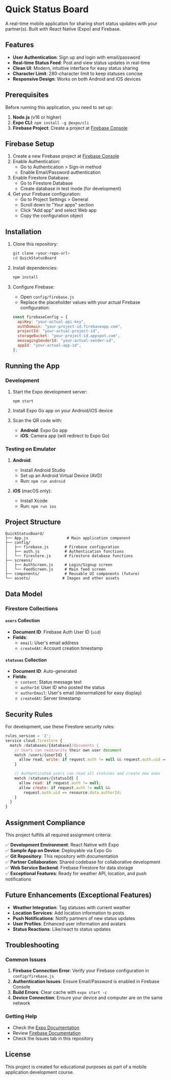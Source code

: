 # Quick Status Board

A real-time mobile application for sharing short status updates with your partner(s). Built with React Native (Expo) and Firebase.

## Features

- **User Authentication**: Sign up and login with email/password
- **Real-time Status Feed**: Post and view status updates in real-time
- **Clean UI**: Modern, intuitive interface for easy status sharing
- **Character Limit**: 280-character limit to keep statuses concise
- **Responsive Design**: Works on both Android and iOS devices

## Prerequisites

Before running this application, you need to set up:

1. **Node.js** (v16 or higher)
2. **Expo CLI**: `npm install -g @expo/cli`
3. **Firebase Project**: Create a project at [Firebase Console](https://console.firebase.google.com/)

## Firebase Setup

1. Create a new Firebase project at [Firebase Console](https://console.firebase.google.com/)
2. Enable Authentication:
   - Go to Authentication > Sign-in method
   - Enable Email/Password authentication
3. Enable Firestore Database:
   - Go to Firestore Database
   - Create database in test mode (for development)
4. Get your Firebase configuration:
   - Go to Project Settings > General
   - Scroll down to "Your apps" section
   - Click "Add app" and select Web app
   - Copy the configuration object

## Installation

1. Clone this repository:

   ```bash
   git clone <your-repo-url>
   cd QuickStatusBoard
   ```

2. Install dependencies:

   ```bash
   npm install
   ```

3. Configure Firebase:
   - Open `config/firebase.js`
   - Replace the placeholder values with your actual Firebase configuration:
   ```javascript
   const firebaseConfig = {
     apiKey: "your-actual-api-key",
     authDomain: "your-project-id.firebaseapp.com",
     projectId: "your-actual-project-id",
     storageBucket: "your-project-id.appspot.com",
     messagingSenderId: "your-actual-sender-id",
     appId: "your-actual-app-id",
   };
   ```

## Running the App

### Development

1. Start the Expo development server:

   ```bash
   npm start
   ```

2. Install Expo Go app on your Android/iOS device

3. Scan the QR code with:
   - **Android**: Expo Go app
   - **iOS**: Camera app (will redirect to Expo Go)

### Testing on Emulator

1. **Android**:

   - Install Android Studio
   - Set up an Android Virtual Device (AVD)
   - Run: `npm run android`

2. **iOS** (macOS only):
   - Install Xcode
   - Run: `npm run ios`

## Project Structure

```
QuickStatusBoard/
├── App.js                 # Main application component
├── config/
│   ├── firebase.js       # Firebase configuration
│   ├── auth.js           # Authentication functions
│   └── firestore.js      # Firestore database functions
├── screens/
│   ├── AuthScreen.js     # Login/Signup screen
│   └── FeedScreen.js     # Main feed screen
├── components/           # Reusable UI components (future)
└── assets/              # Images and other assets
```

## Data Model

### Firestore Collections

#### `users` Collection

- **Document ID**: Firebase Auth User ID (`uid`)
- **Fields**:
  - `email`: User's email address
  - `createdAt`: Account creation timestamp

#### `statuses` Collection

- **Document ID**: Auto-generated
- **Fields**:
  - `content`: Status message text
  - `authorId`: User ID who posted the status
  - `authorEmail`: User's email (denormalized for easy display)
  - `createdAt`: Server timestamp

## Security Rules

For development, use these Firestore security rules:

```javascript
rules_version = '2';
service cloud.firestore {
  match /databases/{database}/documents {
    // Users can read/write their own user document
    match /users/{userId} {
      allow read, write: if request.auth != null && request.auth.uid == userId;
    }

    // Authenticated users can read all statuses and create new ones
    match /statuses/{statusId} {
      allow read: if request.auth != null;
      allow create: if request.auth != null &&
        request.auth.uid == resource.data.authorId;
    }
  }
}
```

## Assignment Compliance

This project fulfills all required assignment criteria:

✅ **Development Environment**: React Native with Expo  
✅ **Sample App on Device**: Deployable via Expo Go  
✅ **Git Repository**: This repository with documentation  
✅ **Partner Collaboration**: Shared codebase for collaborative development  
✅ **Web Service Backend**: Firebase Firestore for data storage  
✅ **Exceptional Features**: Ready for weather API, location, and push notifications

## Future Enhancements (Exceptional Features)

- **Weather Integration**: Tag statuses with current weather
- **Location Services**: Add location information to posts
- **Push Notifications**: Notify partners of new status updates
- **User Profiles**: Enhanced user information and avatars
- **Status Reactions**: Like/react to status updates

## Troubleshooting

### Common Issues

1. **Firebase Connection Error**: Verify your Firebase configuration in `config/firebase.js`
2. **Authentication Issues**: Ensure Email/Password is enabled in Firebase Console
3. **Build Errors**: Clear cache with `expo start -c`
4. **Device Connection**: Ensure your device and computer are on the same network

### Getting Help

- Check the [Expo Documentation](https://docs.expo.dev/)
- Review [Firebase Documentation](https://firebase.google.com/docs)
- Check the Issues tab in this repository

## License

This project is created for educational purposes as part of a mobile application development course.
